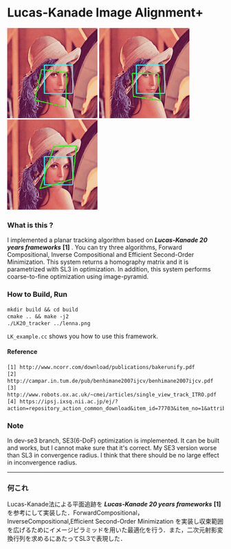 # Lucas-Kanade Image Alignment+

![FC_sample_gif](https://github.com/cashiwamochi/LK20_ImageAlignment/blob/master/gif/FC.gif "ForwardCompositional")
![IC_sample_gif](https://github.com/cashiwamochi/LK20_ImageAlignment/blob/master/gif/IC.gif "InverseCompositional")
![ESM_sample_gif](https://github.com/cashiwamochi/LK20_ImageAlignment/blob/master/gif/ESM.gif "Efficient Second-Order Minimization")
 

### What is this ?
I implemented a planar tracking algorithm based on ***Lucas-Kanade 20 years frameworks*** **[1]** . You can try three algorithms, Forward Compositional, Inverse Compositional and Efficient Second-Order Minimization. This system returns a homography matrix and it is parametrized with SL3 in optimization. In addition, this system performs coarse-to-fine optimization using image-pyramid.

### How to Build, Run
```
mkdir build && cd build
cmake .. && make -j2
./LK20_tracker ../lenna.png
```

```LK_example.cc``` shows you how to use this framework.

#### Reference
```
[1] http://www.ncorr.com/download/publications/bakerunify.pdf
[2] http://campar.in.tum.de/pub/benhimane2007ijcv/benhimane2007ijcv.pdf
[3] http://www.robots.ox.ac.uk/~cmei/articles/single_view_track_ITRO.pdf
[4] https://ipsj.ixsq.nii.ac.jp/ej/?action=repository_action_common_download&item_id=77703&item_no=1&attribute_id=1&file_no=1
```

### Note
In dev-se3 branch, SE3(6-DoF) optimization is implemented. It can be built and works, but I cannot make sure that it's correct. My SE3 version worse than SL3 in convergence radius. I think that there should be no large effect in inconvergence radius. 

--------
### 何これ
Lucas-Kanade法による平面追跡を ***Lucas-Kanade 20 years frameworks*** **[1]** を参考にして実装した．ForwardCompositional，InverseCompositional,Efficient Second-Order Minimization を実装し収束範囲を広げるためにイメージピラミッドを用いた最適化を行う．また，二次元射影変換行列を求めるにあたってSL3で表現した．
